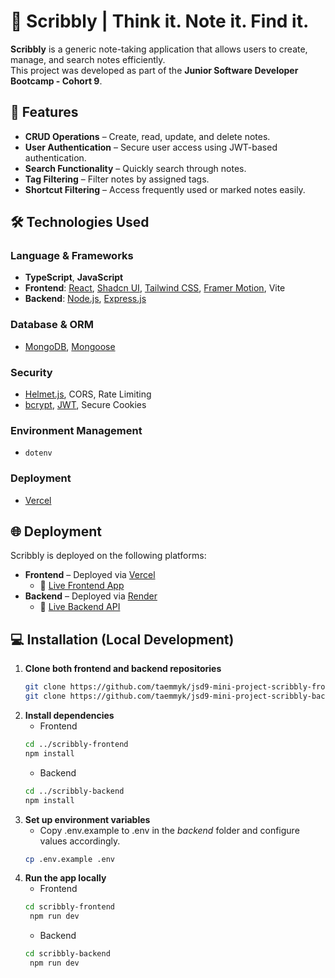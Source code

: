 # 📝 Scribbly | Think it. Note it. Find it.

**Scribbly** is a generic note-taking application that allows users to create, manage, and search notes efficiently.  
This project was developed as part of the **Junior Software Developer Bootcamp - Cohort 9**.

## 🚀 Features

- **CRUD Operations** – Create, read, update, and delete notes.
- **User Authentication** – Secure user access using JWT-based authentication.
- **Search Functionality** – Quickly search through notes.
- **Tag Filtering** – Filter notes by assigned tags.
- **Shortcut Filtering** – Access frequently used or marked notes easily.

## 🛠️ Technologies Used

### Language & Frameworks
- **TypeScript**, **JavaScript**
- **Frontend**: [React](https://react.dev/), [Shadcn UI](https://ui.shadcn.com/), [Tailwind CSS](https://tailwindcss.com/), [Framer Motion](https://www.framer.com/motion/), Vite
- **Backend**: [Node.js](https://nodejs.org/), [Express.js](https://expressjs.com/)

### Database & ORM
- [MongoDB](https://www.mongodb.com/), [Mongoose](https://mongoosejs.com/)

### Security
- [Helmet.js](https://helmetjs.github.io/), CORS, Rate Limiting
- [bcrypt](https://github.com/kelektiv/node.bcrypt.js), [JWT](https://jwt.io/), Secure Cookies

### Environment Management
- `dotenv`

### Deployment
- [Vercel](https://vercel.com/)

## 🌐 Deployment

Scribbly is deployed on the following platforms:
- **Frontend** – Deployed via [Vercel](https://vercel.com/)
  - 🔗 [Live Frontend App](https://jsd9-mini-project-scribbly.vercel.app/)
- **Backend** – Deployed via [Render](https://render.com/)
  - 🔗 [Live Backend API](https://jsd9-mini-project-scribbly-backend.onrender.com)

## 💻 Installation (Local Development)
1. **Clone both frontend and backend repositories**
   ```bash
   git clone https://github.com/taemmyk/jsd9-mini-project-scribbly-frontend.git
   git clone https://github.com/taemmyk/jsd9-mini-project-scribbly-backend.git
   ```
2. **Install dependencies**
   - Frontend
   ```bash
   cd ../scribbly-frontend
   npm install
   ```
   - Backend
   ```bash
   cd ../scribbly-backend
   npm install
   ```
3. **Set up environment variables**
   - Copy .env.example to .env in the *backend* folder and configure values accordingly.
   ```bash
   cp .env.example .env
   ```
4. **Run the app locally**
   - Frontend
   ```bash
   cd scribbly-frontend
    npm run dev
   ```
   - Backend
   ```bash
   cd scribbly-backend
    npm run dev
   ```